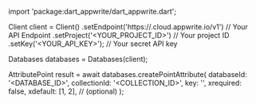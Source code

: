 import 'package:dart_appwrite/dart_appwrite.dart';

Client client = Client()
    .setEndpoint('https://<REGION>.cloud.appwrite.io/v1') // Your API Endpoint
    .setProject('<YOUR_PROJECT_ID>') // Your project ID
    .setKey('<YOUR_API_KEY>'); // Your secret API key

Databases databases = Databases(client);

AttributePoint result = await databases.createPointAttribute(
    databaseId: '<DATABASE_ID>',
    collectionId: '<COLLECTION_ID>',
    key: '',
    xrequired: false,
    xdefault: [1, 2], // (optional)
);
